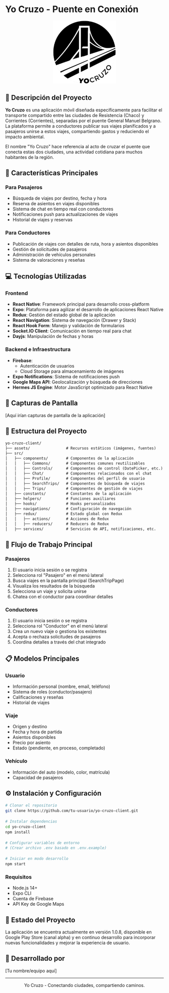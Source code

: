 # Yo Cruzo - Puente en Conexión

<p align="center">
  <img src="./assets/icon.png" alt="Yo Cruzo Logo" width="200"/>
</p>

## 🌉 Descripción del Proyecto

**Yo Cruzo** es una aplicación móvil diseñada específicamente para facilitar el transporte compartido entre las ciudades de Resistencia (Chaco) y Corrientes (Corrientes), separadas por el puente General Manuel Belgrano. La plataforma permite a conductores publicar sus viajes planificados y a pasajeros unirse a estos viajes, compartiendo gastos y reduciendo el impacto ambiental.

El nombre "Yo Cruzo" hace referencia al acto de cruzar el puente que conecta estas dos ciudades, una actividad cotidiana para muchos habitantes de la región.

## 🚀 Características Principales

### Para Pasajeros

- Búsqueda de viajes por destino, fecha y hora
- Reserva de asientos en viajes disponibles
- Sistema de chat en tiempo real con conductores
- Notificaciones push para actualizaciones de viajes
- Historial de viajes y reservas

### Para Conductores

- Publicación de viajes con detalles de ruta, hora y asientos disponibles
- Gestión de solicitudes de pasajeros
- Administración de vehículos personales
- Sistema de valoraciones y reseñas

## 💻 Tecnologías Utilizadas

### Frontend

- **React Native**: Framework principal para desarrollo cross-platform
- **Expo**: Plataforma para agilizar el desarrollo de aplicaciones React Native
- **Redux**: Gestión del estado global de la aplicación
- **React Navigation**: Sistema de navegación (Drawer y Stack)
- **React Hook Form**: Manejo y validación de formularios
- **Socket.IO Client**: Comunicación en tiempo real para chat
- **Dayjs**: Manipulación de fechas y horas

### Backend e Infraestructura

- **Firebase**:
  - Autenticación de usuarios
  - Cloud Storage para almacenamiento de imágenes
- **Expo Notifications**: Sistema de notificaciones push
- **Google Maps API**: Geolocalización y búsqueda de direcciones
- **Hermes JS Engine**: Motor JavaScript optimizado para React Native

## 📱 Capturas de Pantalla

[Aquí irían capturas de pantalla de la aplicación]

## 🧩 Estructura del Proyecto

```
yo-cruzo-client/
├── assets/                # Recursos estáticos (imágenes, fuentes)
├── src/
│   ├── components/        # Componentes de la aplicación
│   │   ├── Commons/       # Componentes comunes reutilizables
│   │   ├── Controls/      # Componentes de control (DatePicker, etc.)
│   │   ├── Chat/          # Componentes relacionados con el chat
│   │   ├── Profile/       # Componentes del perfil de usuario
│   │   ├── SearchTrips/   # Componentes de búsqueda de viajes
│   │   ├── Trips/         # Componentes de gestión de viajes
│   ├── constants/         # Constantes de la aplicación
│   ├── helpers/           # Funciones auxiliares
│   ├── hooks/             # Hooks personalizados
│   ├── navigations/       # Configuración de navegación
│   ├── redux/             # Estado global con Redux
│   │   ├── actions/       # Acciones de Redux
│   │   ├── reducers/      # Reducers de Redux
│   ├── services/          # Servicios de API, notificaciones, etc.
```

## 🔄 Flujo de Trabajo Principal

### Pasajeros

1. El usuario inicia sesión o se registra
2. Selecciona rol "Pasajero" en el menú lateral
3. Busca viajes en la pantalla principal (SearchTripPage)
4. Visualiza los resultados de la búsqueda
5. Selecciona un viaje y solicita unirse
6. Chatea con el conductor para coordinar detalles

### Conductores

1. El usuario inicia sesión o se registra
2. Selecciona rol "Conductor" en el menú lateral
3. Crea un nuevo viaje o gestiona los existentes
4. Acepta o rechaza solicitudes de pasajeros
5. Coordina detalles a través del chat integrado

## 📋 Modelos Principales

### Usuario

- Información personal (nombre, email, teléfono)
- Sistema de roles (conductor/pasajero)
- Calificaciones y reseñas
- Historial de viajes

### Viaje

- Origen y destino
- Fecha y hora de partida
- Asientos disponibles
- Precio por asiento
- Estado (pendiente, en proceso, completado)

### Vehículo

- Información del auto (modelo, color, matrícula)
- Capacidad de pasajeros

## ⚙️ Instalación y Configuración

```bash
# Clonar el repositorio
git clone https://github.com/tu-usuario/yo-cruzo-client.git

# Instalar dependencias
cd yo-cruzo-client
npm install

# Configurar variables de entorno
# (Crear archivo .env basado en .env.example)

# Iniciar en modo desarrollo
npm start
```

### Requisitos

- Node.js 14+
- Expo CLI
- Cuenta de Firebase
- API Key de Google Maps

## 🚧 Estado del Proyecto

La aplicación se encuentra actualmente en versión 1.0.8, disponible en Google Play Store (canal alpha) y en continuo desarrollo para incorporar nuevas funcionalidades y mejorar la experiencia de usuario.

## 👥 Desarrollado por

[Tu nombre/equipo aquí]

---

<p align="center">
  Yo Cruzo - Conectando ciudades, compartiendo caminos.
</p>
